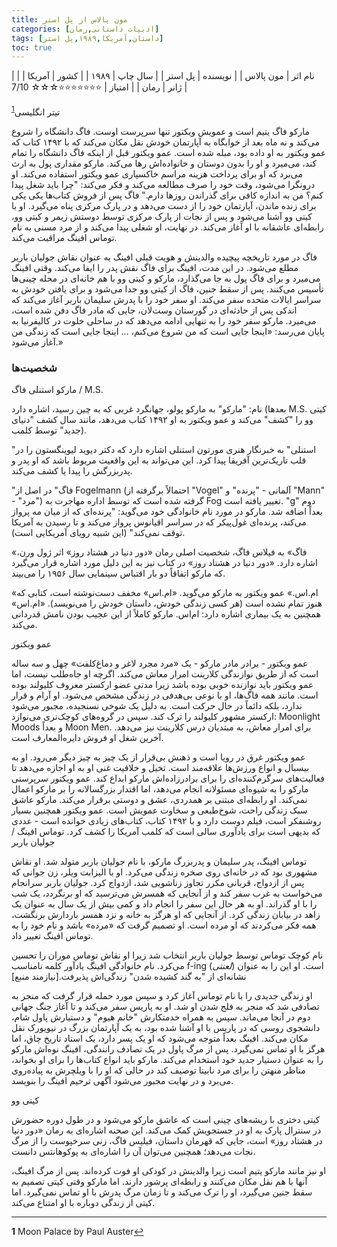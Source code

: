 ```yaml
---
title: مون پالاس از پل استر
categories: [ادبیات داستانی,رمان]
tags: [داستان,آمریکا,۱۹۸۹,پل استر]
toc: true
---
```


| نام اثر | مون پالاس |
| نویسنده | پل استر |
| سال چاپ | ۱۹۸۹  |
| کشور | آمریکا  |
| ژانر | رمان   |
| امتیاز | ⭐⭐⭐⭐⭐⭐⭐☆☆☆ 7/10  |


تیتر انگلیسی<sup id="a1">[1](#f1)</sup>

مارکو فاگ یتیم است و عمویش ویکتور تنها سرپرست اوست. فاگ دانشگاه را شروع می‌کند و نه ماه بعد از خوابگاه به آپارتمان خودش نقل مکان می‌کند که با ۱۴۹۲ کتاب که عمو ویکتور به او داده بود، مبله شده است. عمو ویکتور قبل از اینکه فاگ دانشگاه را تمام کند، می‌میرد و او را بدون دوستان و خانواده‌اش رها می‌کند. مارکو مقداری پول به ارث می‌برد که او برای پرداخت هزینه مراسم خاکسپاری عمو ویکتور استفاده می‌کند. او درونگرا می‌شود، وقت خود را صرف مطالعه می‌کند و فکر می‌کند: "چرا باید شغل پیدا کنم؟ من به اندازه کافی برای گذراندن روزها دارم." فاگ پس از فروش کتاب‌ها یکی یکی برای زنده ماندن، آپارتمان خود را از دست می‌دهد و در پارک مرکزی پناه می‌گیرد. او با کیتی وو آشنا می‌شود و پس از نجات از پارک مرکزی توسط دوستش زیمر و کیتی وو، رابطه‌ای عاشقانه با او آغاز می‌کند. در نهایت، او شغلی پیدا می‌کند و از مرد مسنی به نام توماس افینگ مراقبت می‌کند.

فاگ در مورد تاریخچه پیچیده والدینش و هویت قبلی افینگ به عنوان نقاش جولیان باربر مطلع می‌شود. در این مدت، افینگ برای فاگ نقش پدر را ایفا می‌کند. وقتی افینگ می‌میرد و برای فاگ پول به جا می‌گذارد، مارکو و کیتی وو با هم خانه‌ای در محله چینی‌ها تأسیس می‌کنند. پس از سقط جنین، فاگ از کیتی وو جدا می‌شود و برای یافتن خودش به سراسر ایالات متحده سفر می‌کند. او سفر خود را با پدرش سلیمان باربر آغاز می‌کند که اندکی پس از حادثه‌ای در گورستان وست‌لان، جایی که مادر فاگ دفن شده است، می‌میرد. مارکو سفر خود را به تنهایی ادامه می‌دهد که در ساحلی خلوت در کالیفرنیا به پایان می‌رسد: «اینجا جایی است که من شروع می‌کنم، ... اینجا جایی است که زندگی من آغاز می‌شود.»


### شخصیت‌ها

مارکو استنلی فاگ / M.S.

نام:
"مارکو" به مارکو پولو، جهانگرد غربی که به چین رسید، اشاره دارد (بعدها M.S. کیتی وو را "کشف" می‌کند و عمو ویکتور به او ۱۴۹۲ کتاب می‌دهد، مانند سال کشف "دنیای جدید" توسط کلمب).

"استنلی" به خبرنگار هنری مورتون استنلی اشاره دارد که دکتر دیوید لیوینگستون را در قلب تاریک‌ترین آفریقا پیدا کرد. این می‌تواند به این واقعیت مربوط باشد که او پدر و پدربزرگش را پیدا یا کشف می‌کند.

"فاگ" در اصل از Fogelmann (احتمالاً برگرفته از "Vogel" آلمانی - "پرنده" و "Mann" - "مرد") گرفته شده است که توسط اداره مهاجرت به Fog تغییر یافته است. "g" دوم بعداً اضافه شد. مارکو در مورد نام خانوادگی خود می‌گوید: "پرنده‌ای که از میان مه پرواز می‌کند، پرنده‌ای غول‌پیکر که در سراسر اقیانوس پرواز می‌کند و تا رسیدن به آمریکا توقف نمی‌کند" (این شبیه رویای آمریکایی است).

«فاگ» به فیلاس فاگ، شخصیت اصلی رمان «دور دنیا در هشتاد روز» اثر ژول ورن، اشاره دارد. «دور دنیا در هشتاد روز» در کتاب نیز به این دلیل مورد اشاره قرار می‌گیرد که مارکو اتفاقاً دو بار اقتباس سینمایی سال ۱۹۵۶ را می‌بیند.

«ام.اس.» عمو ویکتور به مارکو می‌گوید. «ام.اس» مخفف دست‌نوشته است، کتابی که هنوز تمام نشده است (هر کسی زندگی خودش، داستان خودش را می‌نویسد). «ام.اس» همچنین به یک بیماری اشاره دارد: ام‌اس. مارکو کاملاً از این عجیب بودن نامش قدردانی می‌کند.

عمو ویکتور

عمو ویکتور - برادر مادر مارکو - یک «مرد مجرد لاغر و دماغ‌کلفت» چهل و سه ساله است که از طریق نوازندگی کلارینت امرار معاش می‌کند. اگرچه او جاه‌طلب نیست، اما عمو ویکتور باید نوازنده خوبی بوده باشد زیرا مدتی عضو ارکستر معروف کلیولند بوده است. مانند همه فاگ‌ها، او با نوعی بی‌هدفی در زندگی مشخص می‌شود. او آرام و قرار ندارد، بلکه دائماً در حال حرکت است. به دلیل یک شوخی نسنجیده، مجبور می‌شود ارکستر مشهور کلیولند را ترک کند. سپس در گروه‌های کوچک‌تری می‌نوازد: Moonlight Moods و بعداً Moon Men. برای امرار معاش، به مبتدیان درس کلارینت نیز می‌دهد. آخرین شغل او فروش دایره‌المعارف است.

عمو ویکتور غرق در رویا است و ذهنش بی‌قرار از یک چیز به چیز دیگر می‌رود. او به بیسبال و انواع ورزش‌ها علاقه‌مند است. تخیل و خلاقیت غنی او به او اجازه می‌دهد تا فعالیت‌های سرگرم‌کننده‌ای را برای برادرزاده‌اش مارکو ابداع کند. عمو ویکتور سرپرستی مارکو را به شیوه‌ای مسئولانه انجام می‌دهد، اما اقتدار بزرگسالانه را بر مارکو اعمال نمی‌کند. او رابطه‌ای مبتنی بر همدردی، عشق و دوستی برقرار می‌کند. مارکو عاشق سبک زندگی راحت، شوخ‌طبعی و سخاوت عمویش است. عمو ویکتور همچنین بسیار روشنفکر است، فیلم دوست دارد و با ۱۴۹۲ کتاب، کتاب‌های زیادی خوانده است - عددی که بدیهی است برای یادآوری سالی است که کلمب آمریکا را کشف کرد. توماس افینگ / جولیان باربر

توماس افینگ، پدر سلیمان و پدربزرگ مارکو، با نام جولیان باربر متولد شد. او نقاش مشهوری بود که در خانه‌ای روی صخره زندگی می‌کرد. او با الیزابت ویلر، زن جوانی که پس از ازدواج، قربانی مکرر تجاوز زناشویی شد، ازدواج کرد. جولیان باربر سرانجام می‌خواست به غرب سفر کند و از آنجایی که همسرش می‌ترسید که او برنگردد، یک شب را با او گذراند. او به هر حال این سفر را انجام داد و کمی بیش از یک سال به عنوان یک زاهد در بیابان زندگی کرد. از آنجایی که او هرگز به خانه و نزد همسر باردارش برنگشت، همه فکر می‌کردند که او مرده است. او تصمیم گرفت که «مرده» باشد و نام خود را به توماس افینگ تغییر داد.

نام کوچک توماس توسط جولیان باربر انتخاب شد زیرا او نقاش توماس موران را تحسین می‌کرد. نام خانوادگی افینگ یادآور کلمه نامناسب f-ing (*لعنتی*) است. او این را به عنوان نشانه‌ای از "به گند کشیده شدن" زندگی‌اش پذیرفت.[نیازمند منبع]

او زندگی جدیدی را با نام توماس آغاز کرد و سپس مورد حمله قرار گرفت که منجر به تصادفی شد که منجر به فلج شدن او شد. او به پاریس سفر می‌کند و تا آغاز جنگ جهانی دوم در آنجا می‌ماند. سپس به همراه خدمتکارش "خانم هیوم" و دستیارش پاول شام، دانشجوی روسی که در پاریس با او آشنا شده بود، به یک آپارتمان بزرگ در نیویورک نقل مکان می‌کند. افینگ بعداً متوجه می‌شود که او یک پسر دارد، یک استاد تاریخ چاق، اما هرگز با او تماس نمی‌گیرد. پس از مرگ پاول در یک تصادف رانندگی، افینگ نوه‌اش مارکو را به عنوان دستیار جدید خود استخدام می‌کند. مارکو باید انواع کتاب‌ها را برای او بخواند، مناظر منهتن را برای مرد نابینا توصیف کند در حالی که او را با ویلچرش به پیاده‌روی می‌برد و در نهایت مجبور می‌شود آگهی ترحیم افینگ را بنویسد.

کیتی وو

کیتی دختری با ریشه‌های چینی است که عاشق مارکو می‌شود و در طول دوره حضورش در سنترال پارک به او در جستجویش کمک می‌کند. این صحنه اشاره‌ای به رمان «دور دنیا در هشتاد روز» است، جایی که قهرمان داستان، فیلیس فاگ، زنی سرخپوست را از مرگ نجات می‌دهد؛ همچنین می‌توان آن را اشاره‌ای به پوکوهانتس دانست.

او نیز مانند مارکو یتیم است زیرا والدینش در کودکی او فوت کرده‌اند. پس از مرگ افینگ، آنها با هم نقل مکان می‌کنند و رابطه‌ای پرشور دارند. اما مارکو وقتی کیتی تصمیم به سقط جنین می‌گیرد، او را ترک می‌کند و تا زمان مرگ پدرش با او تماس نمی‌گیرد. اما کیتی از زندگی دوباره با او امتناع می‌کند.

---


<b id="f1">1</b> <span class="footnote">Moon Palace by Paul Auster</span>[↩](#a1)
